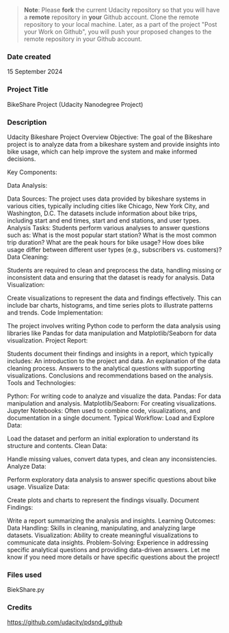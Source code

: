>**Note**: Please **fork** the current Udacity repository so that you will have a **remote** repository in **your** Github account. Clone the remote repository to your local machine. Later, as a part of the project "Post your Work on Github", you will push your proposed changes to the remote repository in your Github account.

### Date created
15 September 2024 

### Project Title
BikeShare Project (Udacity Nanodegree Project) 

### Description
Udacity Bikeshare Project Overview
Objective: The goal of the Bikeshare project is to analyze data from a bikeshare system and provide insights into bike usage, which can help improve the system and make informed decisions.

Key Components:

Data Analysis:

Data Sources: The project uses data provided by bikeshare systems in various cities, typically including cities like Chicago, New York City, and Washington, D.C. The datasets include information about bike trips, including start and end times, start and end stations, and user types.
Analysis Tasks: Students perform various analyses to answer questions such as:
What is the most popular start station?
What is the most common trip duration?
What are the peak hours for bike usage?
How does bike usage differ between different user types (e.g., subscribers vs. customers)?
Data Cleaning:

Students are required to clean and preprocess the data, handling missing or inconsistent data and ensuring that the dataset is ready for analysis.
Data Visualization:

Create visualizations to represent the data and findings effectively. This can include bar charts, histograms, and time series plots to illustrate patterns and trends.
Code Implementation:

The project involves writing Python code to perform the data analysis using libraries like Pandas for data manipulation and Matplotlib/Seaborn for data visualization.
Project Report:

Students document their findings and insights in a report, which typically includes:
An introduction to the project and data.
An explanation of the data cleaning process.
Answers to the analytical questions with supporting visualizations.
Conclusions and recommendations based on the analysis.
Tools and Technologies:

Python: For writing code to analyze and visualize the data.
Pandas: For data manipulation and analysis.
Matplotlib/Seaborn: For creating visualizations.
Jupyter Notebooks: Often used to combine code, visualizations, and documentation in a single document.
Typical Workflow:
Load and Explore Data:

Load the dataset and perform an initial exploration to understand its structure and contents.
Clean Data:

Handle missing values, convert data types, and clean any inconsistencies.
Analyze Data:

Perform exploratory data analysis to answer specific questions about bike usage.
Visualize Data:

Create plots and charts to represent the findings visually.
Document Findings:

Write a report summarizing the analysis and insights.
Learning Outcomes:
Data Handling: Skills in cleaning, manipulating, and analyzing large datasets.
Visualization: Ability to create meaningful visualizations to communicate data insights.
Problem-Solving: Experience in addressing specific analytical questions and providing data-driven answers.
Let me know if you need more details or have specific questions about the project!

### Files used
BiekShare.py

### Credits

https://github.com/udacity/pdsnd_github
